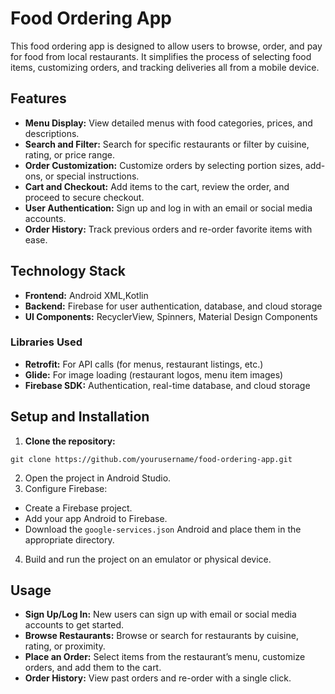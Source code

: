 <h1>Food Ordering App</h1>
<p>This food ordering app is designed to allow users to browse, order, and pay for food from local restaurants. It simplifies the process of selecting food items, customizing orders, and tracking deliveries all from a mobile device.</p>

<h2>Features</h2>
<ul>
    <li><strong>Menu Display:</strong> View detailed menus with food categories, prices, and descriptions.</li>
    <li><strong>Search and Filter:</strong> Search for specific restaurants or filter by cuisine, rating, or price range.</li>
    <li><strong>Order Customization:</strong> Customize orders by selecting portion sizes, add-ons, or special instructions.</li>
    <li><strong>Cart and Checkout:</strong> Add items to the cart, review the order, and proceed to secure checkout.</li>
    <li><strong>User Authentication:</strong> Sign up and log in with an email or social media accounts.</li>
    <li><strong>Order History:</strong> Track previous orders and re-order favorite items with ease.</li>
</ul>

<h2>Technology Stack</h2>
<ul>
    <li><strong>Frontend:</strong> Android XML,Kotlin</li>
    <li><strong>Backend:</strong> Firebase for user authentication, database, and cloud storage</li>
    <li><strong>UI Components:</strong> RecyclerView, Spinners, Material Design Components</li>
</ul>

<h3>Libraries Used</h3>
<ul>
    <li><strong>Retrofit:</strong> For API calls (for menus, restaurant listings, etc.)</li>
    <li><strong>Glide:</strong> For image loading (restaurant logos, menu item images)</li>
    <li><strong>Firebase SDK:</strong> Authentication, real-time database, and cloud storage</li>
</ul>

<h2>Setup and Installation</h2>
<ol>
    <li><strong>Clone the repository:</strong></li>
</ol>

<pre><code>git clone https://github.com/yourusername/food-ordering-app.git</code></pre>

<ol start="2">
    <li>Open the project in Android Studio.</li>
    <li>Configure Firebase:</li>
</ol>
<ul>
    <li>Create a Firebase project.</li>
    <li>Add your app Android to Firebase.</li>
    <li>Download the <code>google-services.json</code> Android and place them in the appropriate directory.</li>
</ul>

<ol start="4">
    <li>Build and run the project on an emulator or physical device.</li>
</ol>

<h2>Usage</h2>
<ul>
    <li><strong>Sign Up/Log In:</strong> New users can sign up with email or social media accounts to get started.</li>
    <li><strong>Browse Restaurants:</strong> Browse or search for restaurants by cuisine, rating, or proximity.</li>
    <li><strong>Place an Order:</strong> Select items from the restaurant’s menu, customize orders, and add them to the cart.</li>
    <li><strong>Order History:</strong> View past orders and re-order with a single click.</li>
</ul>



